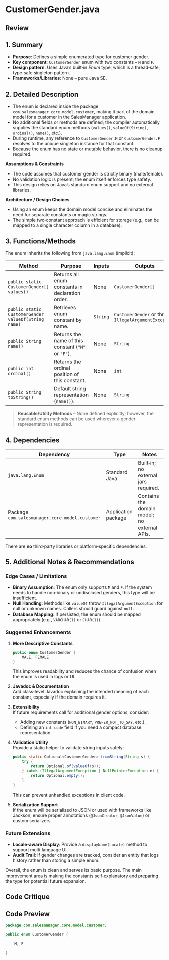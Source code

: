 # CustomerGender.java

## Review

## 1. Summary  
- **Purpose**: Defines a simple enumerated type for customer gender.  
- **Key component**: `CustomerGender` enum with two constants – `M` and `F`.  
- **Design pattern**: Uses Java’s built‑in *Enum* type, which is a thread‑safe, type‑safe singleton pattern.  
- **Frameworks/Libraries**: None – pure Java SE.  

## 2. Detailed Description  
- The enum is declared inside the package `com.salesmanager.core.model.customer`, making it part of the domain model for a customer in the SalesManager application.  
- No additional fields or methods are defined; the compiler automatically supplies the standard enum methods (`values()`, `valueOf(String)`, `ordinal()`, `name()`, etc.).  
- During runtime, any reference to `CustomerGender.M` or `CustomerGender.F` resolves to the unique singleton instance for that constant.  
- Because the enum has no state or mutable behavior, there is no cleanup required.  

**Assumptions & Constraints**  
- The code assumes that customer gender is strictly binary (male/female).  
- No validation logic is present; the enum itself enforces type safety.  
- This design relies on Java’s standard enum support and no external libraries.  

**Architecture / Design Choices**  
- Using an enum keeps the domain model concise and eliminates the need for separate constants or magic strings.  
- The simple two‑constant approach is efficient for storage (e.g., can be mapped to a single character column in a database).  

## 3. Functions/Methods  
The enum inherits the following from `java.lang.Enum` (implicit):

| Method | Purpose | Inputs | Outputs | Side‑Effects |
|--------|---------|--------|---------|--------------|
| `public static CustomerGender[] values()` | Returns all enum constants in declaration order. | None | `CustomerGender[]` | None |
| `public static CustomerGender valueOf(String name)` | Retrieves enum constant by name. | `String` | `CustomerGender` or throws `IllegalArgumentException` | None |
| `public String name()` | Returns the name of this constant (`"M"` or `"F"`). | None | `String` | None |
| `public int ordinal()` | Returns the ordinal position of this constant. | None | `int` | None |
| `public String toString()` | Default string representation (`name()`). | None | `String` | None |

> **Reusable/Utility Methods** – None defined explicitly; however, the standard enum methods can be used wherever a gender representation is required.

## 4. Dependencies  
| Dependency | Type | Notes |
|------------|------|-------|
| `java.lang.Enum` | Standard Java | Built‑in; no external jars required. |
| Package `com.salesmanager.core.model.customer` | Application package | Contains the domain model; no external APIs. |

There are **no** third‑party libraries or platform‑specific dependencies.

## 5. Additional Notes & Recommendations  

### Edge Cases / Limitations  
- **Binary Assumption**: The enum only supports `M` and `F`. If the system needs to handle non‑binary or undisclosed genders, this type will be insufficient.  
- **Null Handling**: Methods like `valueOf` throw `IllegalArgumentException` for null or unknown names. Callers should guard against `null`.  
- **Database Mapping**: If persisted, the enum should be mapped appropriately (e.g., `VARCHAR(1)` or `CHAR(1)`).  

### Suggested Enhancements  
1. **More Descriptive Constants**  
   ```java
   public enum CustomerGender {
       MALE, FEMALE
   }
   ```
   This improves readability and reduces the chance of confusion when the enum is used in logs or UI.  

2. **Javadoc & Documentation**  
   Add class‑level Javadoc explaining the intended meaning of each constant, especially if the domain requires it.  

3. **Extensibility**  
   If future requirements call for additional gender options, consider:
   - Adding new constants (`NON_BINARY`, `PREFER_NOT_TO_SAY`, etc.).  
   - Defining an `int code` field if you need a compact database representation.  

4. **Validation Utility**  
   Provide a static helper to validate string inputs safely:
   ```java
   public static Optional<CustomerGender> fromString(String s) {
       try {
           return Optional.of(valueOf(s));
       } catch (IllegalArgumentException | NullPointerException e) {
           return Optional.empty();
       }
   }
   ```
   This can prevent unhandled exceptions in client code.  

5. **Serialization Support**  
   If the enum will be serialized to JSON or used with frameworks like Jackson, ensure proper annotations (`@JsonCreator`, `@JsonValue`) or custom serializers.

### Future Extensions  
- **Locale‑aware Display**: Provide a `displayName(Locale)` method to support multi‑language UI.  
- **Audit Trail**: If gender changes are tracked, consider an entity that logs history rather than storing a simple enum.  

Overall, the enum is clean and serves its basic purpose. The main improvement area is making the constants self‑explanatory and preparing the type for potential future expansion.

## Code Critique



## Code Preview

```java
package com.salesmanager.core.model.customer;

public enum CustomerGender {
	
	M, F

}



```
